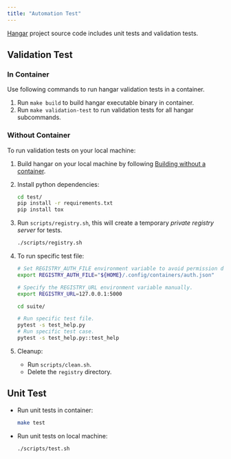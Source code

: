 ```yaml
---
title: "Automation Test"
---
```


[Hangar](https://github.com/cnrancher/hangar) project source code includes unit tests and validation tests.

## Validation Test

### In Container

Use following commands to run hangar validation tests in a container.

1. Run `make build` to build hangar executable binary in container.
1. Run `make validation-test` to run validation tests for all hangar subcommands.

### Without Container

To run validation tests on your local machine:

1. Build hangar on your local machine by following [Building without a container](/docs/v1.8/dev/build#building-without-a-container).
1. Install python dependencies:

    ```sh
    cd test/
    pip install -r requirements.txt
    pip install tox
    ```

1. Run `scripts/registry.sh`, this will create a temporary *private registry server* for tests.

    ```sh
    ./scripts/registry.sh
    ```

1. To run specific test file:

    ```sh
    # Set REGISTRY_AUTH_FILE environment variable to avoid permission denied error during tests.
    export REGISTRY_AUTH_FILE="${HOME}/.config/containers/auth.json"

    # Specify the REGISTRY_URL environment variable manually.
    export REGISTRY_URL=127.0.0.1:5000

    cd suite/

    # Run specific test file.
    pytest -s test_help.py
    # Run specific test case.
    pytest -s test_help.py::test_help
    ```

1. Cleanup:

    - Run `scripts/clean.sh`.
    - Delete the `registry` directory.

## Unit Test

- Run unit tests in container:

    ```bash
    make test
    ```
- Run unit tests on local machine:

    ```bash
    ./scripts/test.sh
    ```
